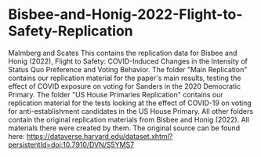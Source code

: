 # Bisbee-and-Honig-2022-Flight-to-Safety-Replication
Malmberg and Scates
This contains the replication data for Bisbee and Honig (2022), Flight to Safety: COVID-Induced Changes in the Intensity of Status Quo Preference and Voting Behavior. 
The folder "Main Replication" contains our replication material for the paper's main results, testing the effect of COVID exposure on voting for Sanders in the 2020 Democratic Primary.
The folder "US House Primaries Replication" contains our replication material for the tests looking at the effect of COVID-19 on voting for anti-establishment candidates in the US House Primary.
All other folders contain the original replication materials from Bisbee and Honig (2022). All materials there were created by them. The original source can be found here: https://dataverse.harvard.edu/dataset.xhtml?persistentId=doi:10.7910/DVN/S5YMS7
